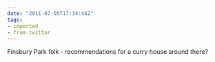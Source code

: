 ```yaml
---
date: "2011-07-05T17:34:46Z"
tags:
- imported
- from-twitter
---
```

Finsbury Park folk - recommendations for a curry house around there?
